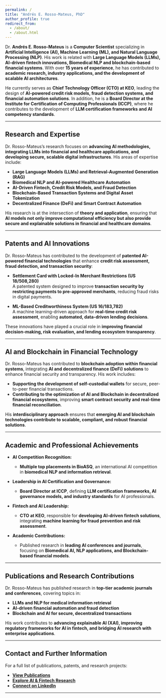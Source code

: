 ```yaml
---
permalink: /
title: "Andrés E. Rosso-Mateus, PhD"
author_profile: true
redirect_from: 
  - /about/
  - /about.html
---
```


Dr. **Andrés E. Rosso-Mateus** is a **Computer Scientist** specializing in **Artificial Intelligence (AI), Machine Learning (ML), and Natural Language Processing (NLP)**. His work is related with **Large Language Models (LLMs), AI-driven fintech innovations, Biomedical NLP and blockchain-based financial systems**. With over **15 years of experience**, he has contributed to **academic research, industry applications, and the development of scalable AI architectures**.

He currently serves as **Chief Technology Officer (CTO) at KEO**, leading the design of **AI-powered credit risk models, fraud detection systems, and financial automation solutions**. In addition, he is a **Board Director at the Institute for Certification of Computing Professionals (ICCP)**, where he contributes to the development of **LLM certification frameworks and AI competency standards**.

---

## **Research and Expertise**  

Dr. Rosso-Mateus’s research focuses on **advancing AI methodologies, integrating LLMs into financial and healthcare applications, and developing secure, scalable digital infrastructures**. His areas of expertise include:  

- **Large Language Models (LLMs) and Retrieval-Augmented Generation (RAG)**  
- **Biomedical NLP and AI-powered Healthcare Automation**  
- **AI-Driven Fintech, Credit Risk Models, and Fraud Detection**  
- **Blockchain-Based Transaction Systems and Digital Asset Tokenization**  
- **Decentralized Finance (DeFi) and Smart Contract Automation**  

His research is at the intersection of **theory and application**, ensuring that **AI models not only improve computational efficiency but also provide secure and explainable solutions in financial and healthcare domains**.

---

## **Patents and AI Innovations**  

Dr. Rosso-Mateus has contributed to the development of **patented AI-powered financial technologies** that enhance **credit risk assessment, fraud detection, and transaction security**:

- **Settlement Card with Locked-In Merchant Restrictions (US 18/508,280)**  
  A patented system designed to improve **transaction security by restricting payments to pre-approved merchants**, reducing fraud risks in digital payments.  

- **ML-Based Creditworthiness System (US 16/183,782)**  
  A machine learning-driven approach for **real-time credit risk assessment**, enabling **automated, data-driven lending decisions**.  

These innovations have played a crucial role in **improving financial decision-making, risk evaluation, and lending ecosystem transparency**.

---

## **AI and Blockchain in Financial Technology**  

Dr. Rosso-Mateus has contributed to **blockchain adoption within financial systems**, integrating **AI and decentralized finance (DeFi) solutions** to enhance financial security and transparency. His work includes:

- **Supporting the development of self-custodial wallets** for secure, peer-to-peer financial transactions.  
- **Contributing to the optimization of AI and Blockchain in decentralized financial ecosystems**, improving **smart contract security and real-time financial reconciliation**.  

His **interdisciplinary approach** ensures that **emerging AI and blockchain technologies contribute to scalable, compliant, and robust financial solutions**.

---

## **Academic and Professional Achievements**  

- **AI Competition Recognition:**  
  - **Multiple top placements in BioASQ**, an international AI competition in **biomedical NLP and information retrieval**.  

- **Leadership in AI Certification and Governance:**  
  - **Board Director at ICCP**, defining **LLM certification frameworks, AI governance models, and industry standards** for AI professionals.  

- **Fintech and AI Leadership:**  
  - **CTO at KEO**, responsible for **developing AI-driven fintech solutions**, integrating **machine learning for fraud prevention and risk assessment**.  

- **Academic Contributions:**  
  - Published research in **leading AI conferences and journals**, focusing on **Biomedical AI, NLP applications, and Blockchain-based financial models**.  

---

## **Publications and Research Contributions**  

Dr. Rosso-Mateus has published research in **top-tier academic journals and conferences**, covering topics in:  
- **LLMs and NLP for medical information retrieval**  
- **AI-driven financial automation and fraud detection**  
- **Blockchain and AI for secure, decentralized transactions**  

His work contributes to **advancing explainable AI (XAI), improving regulatory frameworks for AI in fintech, and bridging AI research with enterprise applications**.

---

## **Contact and Further Information**  

For a full list of publications, patents, and research projects:  

- **[View Publications](#)**  
- **[Explore AI & Fintech Research](#)**  
- **[Connect on LinkedIn](https://www.linkedin.com/in/andres-rosso-mateus/)**  

---
